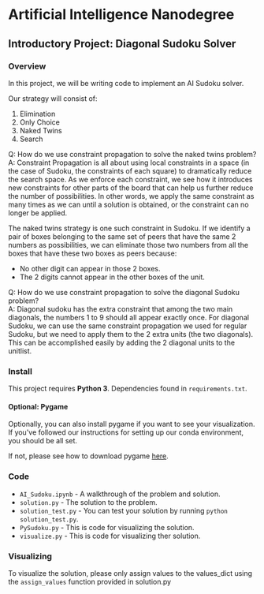 # Artificial Intelligence Nanodegree
## Introductory Project: Diagonal Sudoku Solver

### Overview
In this project, we will be writing code to implement an AI Sudoku solver.

Our strategy will consist of:
1. Elimination
2. Only Choice
3. Naked Twins
4. Search

Q: How do we use constraint propagation to solve the naked twins problem?  
A: Constraint Propagation is all about using local constraints in a space (in the case of Sudoku, the constraints of each square) to dramatically reduce the search space. As we enforce each constraint, we see how it introduces new constraints for other parts of the board that can help us further reduce the number of possibilities. In other words, we apply the same constraint as many times as we can until a solution is obtained, or the constraint can no longer be applied.

The naked twins strategy is one such constraint in Sudoku. If we identify a pair of boxes belonging to the same set of peers that have the same 2 numbers as possibilities, we can eliminate those two numbers from all the boxes that have these two boxes as peers because:
* No other digit can appear in those 2 boxes.
* The 2 digits cannot appear in the other boxes of the unit.

Q: How do we use constraint propagation to solve the diagonal Sudoku problem?  
A: Diagonal sudoku has the extra constraint that among the two main diagonals, the numbers 1 to 9 should all appear exactly once. For diagonal Sudoku, we can use the same constraint propagation we used for regular Sudoku, but we need to apply them to the 2 extra units (the two diagonals). This can be accomplished easily by adding the 2 diagonal units to the unitlist.

### Install

This project requires **Python 3**.
Dependencies found in `requirements.txt`.

#### Optional: Pygame

Optionally, you can also install pygame if you want to see your visualization. If you've followed our instructions for setting up our conda environment, you should be all set.

If not, please see how to download pygame [here](http://www.pygame.org/download.shtml).

### Code

* `AI_Sudoku.ipynb` - A walkthrough of the problem and solution.
* `solution.py` - The solution to the problem.
* `solution_test.py` - You can test your solution by running `python solution_test.py`.
* `PySudoku.py` - This is code for visualizing the solution.
* `visualize.py` - This is code for visualizing ther solution.

### Visualizing

To visualize the solution, please only assign values to the values_dict using the ```assign_values``` function provided in solution.py
